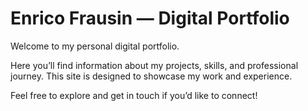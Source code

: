 # Enrico Frausin — Digital Portfolio

Welcome to my personal digital portfolio.

Here you’ll find information about my projects, skills, and professional journey. This site is designed to showcase my work and experience.

Feel free to explore and get in touch if you’d like to connect!
